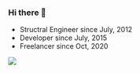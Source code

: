 ### Hi there 👋

- Structral Engineer since July, 2012
- Developer since July, 2015
- Freelancer since Oct, 2020

<img src="https://github-readme-stats.vercel.app/api?username=an-lee&show_icons=true&icon_color=0366d6&text_color=24292e&bg_color=ffffff&hide_title=true" />

<!--START_SECTION:waka-->
<!--END_SECTION:waka-->
